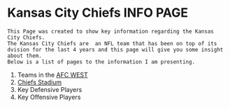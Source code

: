 # Kansas City Chiefs INFO PAGE
    This Page was created to show key information regarding the Kansas City Chiefs.  
    The Kansas City Chiefs are  an NFL team that has been on top of its dvision for the last 4 years and this page will give you some insight about them.
    Below is a list of pages to the information I am presenting.

1. Teams in the [AFC WEST](https://github.com/GGodsey45/MIDTERM/blob/7716074d8d5988ea69d35af572a63c7443dcccfb/AFCWEST.md)
2. [Chiefs Stadium](https://github.com/GGodsey45/MIDTERM/blob/4cb99e50433c13df74d0d76bda46e5fab787f764/STADIUM.md)  
3. Key Defensive Players
4. Key Offensive Players
